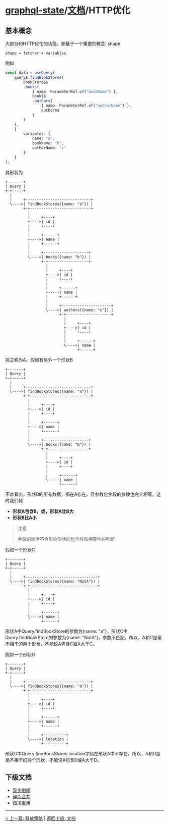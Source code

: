 # [graphql-state](https://github.com/babyfish-ct/graphql-state)/[文档](../README.md)/HTTP优化

## 基本概念

大部分和HTTP优化的功能，都基于一个重要的概念: shape
```
shape = fetcher + variables
```

例如
```ts
const data = useQuery(
    query$.findBookStores(
        bookStore$$
        .books(
            { name: ParameterRef.of("bookName") },
            book$$
            .authors(
                { name: ParameterRef.of("authorName") },
                author$$
            )
        )
    ),
    {
        variables: {
            name: "a",
            bookName: "b",
            authorName: "c"
        }
    }
);
```
其形状为
```
+-------+
| Query |
+-+-----+
  |
  |     +-----------------------------+
  \---->| findBookStores({name: "a"}) |
        +-+---------------------------+
          |
          |     +----+
          +---->| id |
          |     +----+
          |
          |     +------+
          +---->| name |
          |     +------+
          |
          |     +--------------------+
          \---->| books({name: "b"}) |
                +-+------------------+
                  |
                  |     +----+
                  +---->| id |
                  |     +----+
                  |
                  |     +------+
                  +-----| name |
                  |     +------+
                  |
                  |     +----------------------+
                  \---->| authors({name: "c"}) |
                        +-+--------------------+
                          |
                          |     +----+
                          +---->| id |
                          |     +----+
                          |
                          |     +------+
                          \---->| name |
                                +------+         
```
将之称为A，假如有另外一个形状B
```
+-------+
| Query |
+-+-----+
  |
  |     +-----------------------------+
  \---->| findBookStores({name: "a"}) |
        +-+---------------------------+
          |
          |     +----+
          +---->| id |
          |     +----+
          |
          |     +------+
          +---->| name |
          |     +------+
          |
          |     +--------------------+
          \---->| books({name: "b"}) |
                +-+------------------+
                  |
                  |     +----+
                  +---->| id |
                  |     +----+
                  |
                  |     +------+
                  \-----| name |
                        +------+
```
不难看出，形状B的所有数据，都在A存在，且参数化字段的参数也完全相等。这时我们称

- **形状A包含B，或，形状A比B大**
- **形状B比A小**

> 注意
> 
> 字段的顺序不会影响形状的包含性和相等性的判断

假如一个形状C
```
+-------+
| Query |
+-+-----+
  |
  |     +--------------------------------+
  \---->| findBookStores({name: "NotA"}) |
        +-+------------------------------+
          |
          |     +----+
          +---->| id |
          |     +----+
          |
          |     +------+
          \---->| name |
                +------+
```
形状A中Query.findBookStore的参数为{name: "a"}，形状C中Query.findBookStore的参数为{name: "NotA"}，参数不匹配。所以，A和C是毫不相干的两个形状，不能说A包含C或A大于C。

假如一个形状D
```
+-------+
| Query |
+-+-----+
  |
  |     +-----------------------------+
  \---->| findBookStores({name: "a"}) |
        +-+---------------------------+
          |
          |     +----+
          +---->| id |
          |     +----+
          |
          |     +------+
          +---->| name |
          |     +------+
          |
          |     +----------+
          \---->| location |
                +----------+
```
形状D中Query.findBookStores.location字段在形状A中不存在。所以，A和D是毫不相干的两个形状，不能说A包含D或A大于D。

## 下级文档
- [异步削峰](./peak-clipping.md)
- [碎片合并](./merge-fragment.md)
- [请求重用](./reuse-request.md)

--------------
[< 上一篇: 释放策略](../release-policy.md) | [返回上级: 文档](../README.md)
